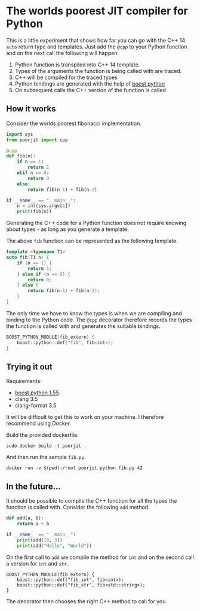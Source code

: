 # The worlds poorest JIT compiler for Python

This is a little experiment that shows how far you can go with the C++ 14 `auto` return type and templates.  Just add the `@cpp` to your Python function and on the next call the following will happen:

1. Python function is transpiled into C++ 14 template.
2. Types of the arguments the function is being called with are traced.
3. C++ will be compiled for the traced types
4. Python bindings are generated with the help of [boost python](http://www.boost.org/doc/libs/1_57_0/libs/python/doc/index.html)
5. On subsequent calls the C++ version of the function is called

## How it works

Consider the worlds poorest fibonacci implementation.

```python
import sys
from poorjit import cpp

@cpp
def fib(n):
    if n == 1:
        return 1
    elif n == 0:
        return 0
    else:
        return fib(n-1) + fib(n-2)

if __name__ == "__main__":
    n = int(sys.argv[1])
    print(fib(n))
```

Generating the C++ code for a Python function does not require knowing
about types -  as long as you generate a template.

The above `fib` function can be represented as the following template.

```c++
template <typename T1>
auto fib(T1 n) {
    if (n == 1) {
        return 1;
    } else if (n == 0) {
        return 0;
    } else {
        return fib(n-1) + fib(n-2);
    }
}
```

The only time we have to know the types is when we are compiling and binding to the Python code.
The `@cpp` decorator therefore records the types the function is called with and
generates the suitable bindings.

```c++
BOOST_PYTHON_MODULE(fib_extern) {
    boost::python::def("fib", fib<int>);
}
```

## Trying it out

Requirements:

- [boost python 1.55](http://www.boost.org/doc/libs/1_57_0/libs/python/doc/index.html)
- clang 3.5
- clang-format 3.5

It will be difficult to get this to work on your machine.
I therefore recommend using Docker.

Build the provided dockerfile.

```
sudo docker build -t poorjit .
```

And then run the sample `fib.py`.

```
docker run -v $(pwd):/root poorjit python fib.py 42
```

## In the future...

It should be possible to compile the C++ function for all the types
the function is called with. Consider the following `add` method.

```python
def add(a, b):
    return a + b

if __name__ == "__main__":
    print(add(10, 3))
    print(add("Hello", "World"))
```

On the first call to `add` we compile the method for `int` and on the second call
a version for `int` and `str`.

```
BOOST_PYTHON_MODULE(fib_extern) {
    boost::python::def("fib_int", fib<int>);
    boost::python::def("fib_str", fib<std::string>);
}
```

The decorator then chooses the right C++ method to call for you.
